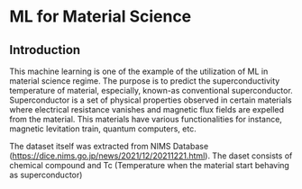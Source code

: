 # ML for Material Science

## Introduction
This machine learning is one of the example of the utilization of ML in material science regime.
The purpose is to predict the superconductivity temperature of material, especially, known-as conventional superconductor.
Superconductor is a set of physical properties observed in certain materials where electrical resistance vanishes and magnetic flux fields are expelled from the material. This materials have various functionalities for instance, magnetic levitation train, quantum computers, etc.

The dataset itself was extracted from NIMS Database (https://dice.nims.go.jp/news/2021/12/20211221.html).
The daset consists of chemical compound and Tc (Temperature when the material start behaving as superconductor)
